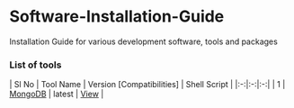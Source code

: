 # Software-Installation-Guide

Installation Guide for various development software, tools and packages

### List of tools

| Sl No  | Tool Name  | Version [Compatibilities]  | Shell Script |
|:-:|:-:|:-:|
| 1  | [MongoDB](./tools/mongodb/README.md)  | latest  | [View](./tools/mongodb/assets/ubuntu1804.sh) |